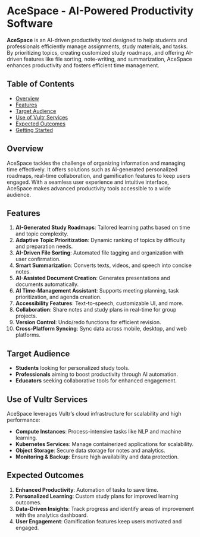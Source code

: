 # AceSpace - AI-Powered Productivity Software

**AceSpace** is an AI-driven productivity tool designed to help students and professionals efficiently manage assignments, study materials, and tasks. By prioritizing topics, creating customized study roadmaps, and offering AI-driven features like file sorting, note-writing, and summarization, AceSpace enhances productivity and fosters efficient time management. 

## Table of Contents
- [Overview](#overview)
- [Features](#features)
- [Target Audience](#target-audience)
- [Use of Vultr Services](#use-of-vultr-services)
- [Expected Outcomes](#expected-outcomes)
- [Getting Started](#getting-started)

## Overview
AceSpace tackles the challenge of organizing information and managing time effectively. It offers solutions such as AI-generated personalized roadmaps, real-time collaboration, and gamification features to keep users engaged. With a seamless user experience and intuitive interface, AceSpace makes advanced productivity tools accessible to a wide audience.

## Features
1. **AI-Generated Study Roadmaps**: Tailored learning paths based on time and topic complexity.
2. **Adaptive Topic Prioritization**: Dynamic ranking of topics by difficulty and preparation needs.
3. **AI-Driven File Sorting**: Automated file tagging and organization with user confirmation.
4. **Smart Summarization**: Converts texts, videos, and speech into concise notes.
5. **AI-Assisted Document Creation**: Generates presentations and documents automatically.
6. **AI Time-Management Assistant**: Supports meeting planning, task prioritization, and agenda creation.
7. **Accessibility Features**: Text-to-speech, customizable UI, and more.
8. **Collaboration**: Share notes and study plans in real-time for group projects.
9. **Version Control**: Undo/redo functions for efficient revision.
10. **Cross-Platform Syncing**: Sync data across mobile, desktop, and web platforms.

## Target Audience
- **Students** looking for personalized study tools.
- **Professionals** aiming to boost productivity through AI automation.
- **Educators** seeking collaborative tools for enhanced engagement.

## Use of Vultr Services
AceSpace leverages Vultr’s cloud infrastructure for scalability and high performance:
- **Compute Instances**: Process-intensive tasks like NLP and machine learning.
- **Kubernetes Services**: Manage containerized applications for scalability.
- **Object Storage**: Secure data storage for notes and analytics.
- **Monitoring & Backup**: Ensure high availability and data protection.

## Expected Outcomes
1. **Enhanced Productivity**: Automation of tasks to save time.
2. **Personalized Learning**: Custom study plans for improved learning outcomes.
3. **Data-Driven Insights**: Track progress and identify areas of improvement with the analytics dashboard.
4. **User Engagement**: Gamification features keep users motivated and engaged.
